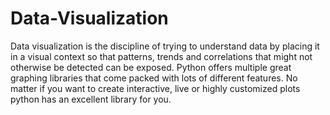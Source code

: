 # Data-Visualization

Data visualization is the discipline of trying to understand data by placing it in a visual context so that patterns, trends and correlations that might not otherwise be detected can be exposed.
Python offers multiple great graphing libraries that come packed with lots of different features. No matter if you want to create interactive, live or highly customized plots python has an excellent library for you.

